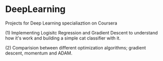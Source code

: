 # DeepLearning

Projects for Deep Learning specialiaztion on Coursera

(1) Implementing Logisitc Regression and Gradient Descent to understand how it's work and building a simple cat classifier with it.

(2) Comparision between different optimization algorithms; gradient descent, momentum and ADAM.
